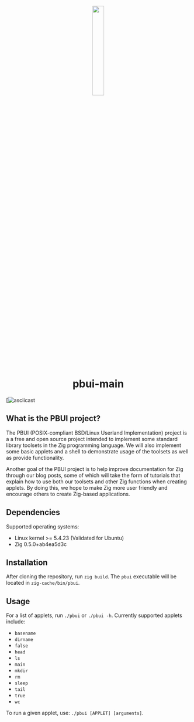 <p align="center">
<img src="https://pbui.codes/logo.png" width="25%">
<h1 align="center">pbui-main</h1>
</p>

[![asciicast](https://chadpaste.com/f/qze.gif)


## What is the PBUI project?

The PBUI (POSIX-compliant BSD/Linux Userland Implementation) project is a a free and open source project intended 
to implement some standard library toolsets in the Zig programming language. We will also implement some basic applets 
and a shell to demonstrate usage of the toolsets as well as provide functionality. 

Another goal of the PBUI project is to help improve documentation for Zig through our blog posts, some of which
will take the form of tutorials that explain how to use both our toolsets and other Zig functions when creating 
applets. By doing this, we hope to make Zig more user friendly and encourage others to create Zig-based applications.

## Dependencies
Supported operating systems:
  - Linux kernel >= 5.4.23 (Validated for Ubuntu)
  - Zig 0.5.0+ab4ea5d3c
  
## Installation
After cloning the repository, run `zig build`.  The `pbui` executable will be located in `zig-cache/bin/pbui`.

## Usage
For a list of applets, run `./pbui` or `./pbui -h`.  Currently supported applets include:
  - `basename`
  - `dirname`
  - `false`
  - `head`
  - `ls`
  - `main`
  - `mkdir`
  - `rm`
  - `sleep`
  - `tail`
  - `true`
  - `wc`

To run a given applet, use: `./pbui [APPLET] [arguments]`.
  
